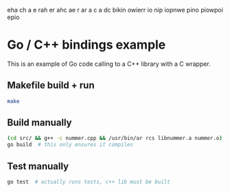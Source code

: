 eha 
ch a
e 
rah er
ahc 
ae r
ar 
a c
a dc  bikin owierr io nip iopnwe pino piowpoi epio 

# Go / C++ bindings example

This is an example of Go code calling to a C++ library with a C wrapper.

## Makefile build + run

```sh
make
```

## Build manually

```sh
(cd src/ && g++ -c nummer.cpp && /usr/bin/ar rcs libnummer.a nummer.o)
go build  # this only ensures it compiles
```


## Test manually

```sh
go test  # actually runs tests, c++ lib must be built
```
